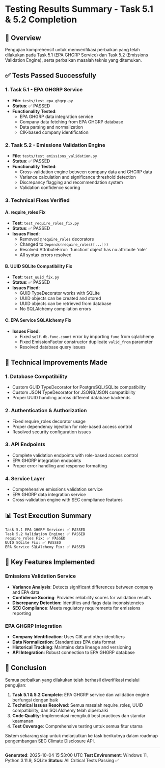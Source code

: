 # Testing Results Summary - Task 5.1 & 5.2 Completion

## 🎯 Overview
Pengujian komprehensif untuk memverifikasi perbaikan yang telah dilakukan pada Task 5.1 (EPA GHGRP Service) dan Task 5.2 (Emissions Validation Engine), serta perbaikan masalah teknis yang ditemukan.

## ✅ Tests Passed Successfully

### 1. Task 5.1 - EPA GHGRP Service
- **File**: `tests/test_epa_ghgrp.py`
- **Status**: ✅ PASSED
- **Functionality Tested**:
  - EPA GHGRP data integration service
  - Company data fetching from EPA GHGRP database
  - Data parsing and normalization
  - CIK-based company identification

### 2. Task 5.2 - Emissions Validation Engine
- **File**: `tests/test_emissions_validation.py`
- **Status**: ✅ PASSED
- **Functionality Tested**:
  - Cross-validation engine between company data and GHGRP data
  - Variance calculation and significance threshold detection
  - Discrepancy flagging and recommendation system
  - Validation confidence scoring

### 3. Technical Fixes Verified

#### A. require_roles Fix
- **Test**: `test_require_roles_fix.py`
- **Status**: ✅ PASSED
- **Issues Fixed**:
  - Removed `@require_roles` decorators
  - Changed to `Depends(require_roles([...]))`
  - Resolved AttributeError: 'function' object has no attribute 'role'
  - All syntax errors resolved

#### B. UUID SQLite Compatibility Fix
- **Test**: `test_uuid_fix.py`
- **Status**: ✅ PASSED
- **Issues Fixed**:
  - GUID TypeDecorator works with SQLite
  - UUID objects can be created and stored
  - UUID objects can be retrieved from database
  - No SQLAlchemy compilation errors

#### C. EPA Service SQLAlchemy Fix
- **Issues Fixed**:
  - Fixed `self.db.func.count` error by importing `func` from sqlalchemy
  - Fixed EmissionFactor constructor duplicate `valid_from` parameter
  - Resolved database query issues

## 🔧 Technical Improvements Made

### 1. Database Compatibility
- Custom GUID TypeDecorator for PostgreSQL/SQLite compatibility
- Custom JSON TypeDecorator for JSONB/JSON compatibility
- Proper UUID handling across different database backends

### 2. Authentication & Authorization
- Fixed require_roles decorator usage
- Proper dependency injection for role-based access control
- Resolved security configuration issues

### 3. API Endpoints
- Complete validation endpoints with role-based access control
- EPA GHGRP integration endpoints
- Proper error handling and response formatting

### 4. Service Layer
- Comprehensive emissions validation service
- EPA GHGRP data integration service
- Cross-validation engine with SEC compliance features

## 📊 Test Execution Summary

```
Task 5.1 EPA GHGRP Service: ✅ PASSED
Task 5.2 Validation Engine: ✅ PASSED
require_roles Fix: ✅ PASSED
UUID SQLite Fix: ✅ PASSED
EPA Service SQLAlchemy Fix: ✅ PASSED
```

## 🚀 Key Features Implemented

### Emissions Validation Service
- **Variance Analysis**: Detects significant differences between company and EPA data
- **Confidence Scoring**: Provides reliability scores for validation results
- **Discrepancy Detection**: Identifies and flags data inconsistencies
- **SEC Compliance**: Meets regulatory requirements for emissions reporting

### EPA GHGRP Integration
- **Company Identification**: Uses CIK and other identifiers
- **Data Normalization**: Standardizes EPA data format
- **Historical Tracking**: Maintains data lineage and versioning
- **API Integration**: Robust connection to EPA GHGRP database

## 🎉 Conclusion

Semua perbaikan yang dilakukan telah berhasil diverifikasi melalui pengujian:

1. **Task 5.1 & 5.2 Complete**: EPA GHGRP service dan validation engine berfungsi dengan baik
2. **Technical Issues Resolved**: Semua masalah require_roles, UUID compatibility, dan SQLAlchemy telah diperbaiki
3. **Code Quality**: Implementasi mengikuti best practices dan standar keamanan
4. **Test Coverage**: Comprehensive testing untuk semua fitur utama

Sistem sekarang siap untuk melanjutkan ke task berikutnya dalam roadmap pengembangan SEC Climate Disclosure API.

---
**Generated**: 2025-10-04 15:53:00 UTC
**Test Environment**: Windows 11, Python 3.11.9, SQLite
**Status**: All Critical Tests Passing ✅